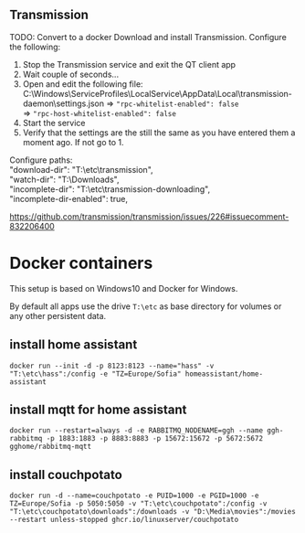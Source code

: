 ## Transmission
TODO: Convert to a docker
Download and install Transmission. Configure the following:

1. Stop the Transmission service and exit the QT client app
2. Wait couple of seconds...
3. Open and edit the following file: C:\Windows\ServiceProfiles\LocalService\AppData\Local\transmission-daemon\settings.json
=> `"rpc-whitelist-enabled": false`  
=> `"rpc-host-whitelist-enabled": false`  
5. Start the service
6. Verify that the settings are the still the same as you have entered them a moment ago. If not go to 1.

Configure paths:  
"download-dir": "T:\\etc\\transmission",  
"watch-dir": "T:\\Downloads",  
"incomplete-dir": "T:\\etc\\transmission-downloading",  
"incomplete-dir-enabled": true,  

https://github.com/transmission/transmission/issues/226#issuecomment-832206400

# Docker containers

This setup is based on Windows10 and Docker for Windows. 

By default all apps use the drive `T:\etc` as base directory for volumes or any other persistent data.

## install home assistant
`docker run --init -d -p 8123:8123 --name="hass" -v "T:\etc\hass":/config -e "TZ=Europe/Sofia" homeassistant/home-assistant`

## install mqtt for home assistant
`docker run --restart=always -d -e RABBITMQ_NODENAME=ggh --name ggh-rabbitmq -p 1883:1883 -p 8883:8883 -p 15672:15672 -p 5672:5672 gghome/rabbitmq-mqtt`

## install couchpotato
`docker run -d --name=couchpotato -e PUID=1000 -e PGID=1000 -e TZ=Europe/Sofia -p 5050:5050 -v "T:\etc\couchpotato":/config -v "T:\etc\couchpotato\downloads":/downloads -v "D:\Media\movies":/movies --restart unless-stopped ghcr.io/linuxserver/couchpotato`
